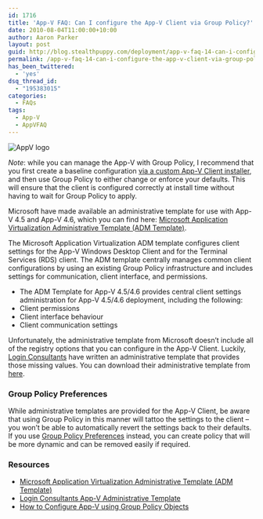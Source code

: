 ```yaml
---
id: 1716
title: 'App-V FAQ: Can I configure the App-V Client via Group Policy?'
date: 2010-08-04T11:00:00+10:00
author: Aaron Parker
layout: post
guid: http://blog.stealthpuppy.com/deployment/app-v-faq-14-can-i-configure-the-app-v-client-via-group-policy
permalink: /app-v-faq-14-can-i-configure-the-app-v-client-via-group-policy/
has_been_twittered:
  - 'yes'
dsq_thread_id:
  - "195383015"
categories:
  - FAQs
tags:
  - App-V
  - AppVFAQ
---
```

![AppV logo]({{site.baseurl}}/media/2010/06/AppVFAQLogo.png)

_Note_: while you can manage the App-V with Group Policy, I recommend that you first create a baseline configuration [via a custom App-V Client installer]({{site.baseurl}}/deployment/app-v-faq-12-how-do-i-create-a-silent-installation-for-the-app-v-client), and then use Group Policy to either change or enforce your defaults. This will ensure that the client is configured correctly at install time without having to wait for Group Policy to apply.

Microsoft have made available an administrative template for use with App-V 4.5 and App-V 4.6, which you can find here: [Microsoft Application Virtualization Administrative Template (ADM Template)](http://www.microsoft.com/downloads/details.aspx?displaylang=en&FamilyID=67cdf9d2-7e8e-4d76-a552-fd82dbbff9bc).

The Microsoft Application Virtualization ADM template configures client settings for the App-V Windows Desktop Client and for the Terminal Services (RDS) client. The ADM template centrally manages common client configurations by using an existing Group Policy infrastructure and includes settings for communication, client interface, and permissions.

  * The ADM Template for App-V 4.5/4.6 provides central client settings administration for App-V 4.5/4.6 deployment, including the following:
  * Client permissions
  * Client interface behaviour
  * Client communication settings

Unfortunately, the administrative template from Microsoft doesn’t include all of the registry options that you can configure in the App-V Client. Luckily, [Login Consultants](http://www.loginconsultants.com) have written an administrative template that provides those missing values. You can download their administrative template from [here](http://www.loginconsultants.com/index.php?option=com_docman&task=doc_details&gid=70&Itemid=149).

### Group Policy Preferences

While administrative templates are provided for the App-V Client, be aware that using Group Policy in this manner will tattoo the settings to the client – you won’t be able to automatically revert the settings back to their defaults. If you use [Group Policy Preferences](http://www.microsoft.com/downloads/details.aspx?FamilyID=42e30e3f-6f01-4610-9d6e-f6e0fb7a0790) instead, you can create policy that will be more dynamic and can be removed easily if required.

### Resources

  * [Microsoft Application Virtualization Administrative Template (ADM Template)](http://www.microsoft.com/downloads/details.aspx?displaylang=en&FamilyID=67cdf9d2-7e8e-4d76-a552-fd82dbbff9bc)
  * [Login Consultants App-V Administrative Template](http://www.loginconsultants.com/index.php?option=com_docman&task=doc_details&gid=70&Itemid=149)
  * [How to Configure App-V using Group Policy Objects](http://www.virtualizationadmin.com/articles-tutorials/application-virtualization-articles/configure-app-v-using-group-policy-objects.html)